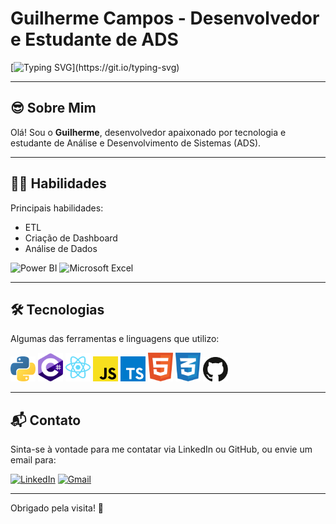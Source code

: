 # Guilherme Campos - Desenvolvedor e Estudante de ADS

[![Typing SVG](https://readme-typing-svg.herokuapp.com/?color=00FF00&size=35&center=true&vCenter=true&width=1000&lines=😎Olá,+Seja+bem-vindo!)](https://git.io/typing-svg)

---

## 😎 Sobre Mim

Olá! Sou o **Guilherme**, desenvolvedor apaixonado por tecnologia e estudante de Análise e Desenvolvimento de Sistemas (ADS).

---

## 🧑‍💻 Habilidades

Principais habilidades:

-   ETL
-   Criação de Dashboard
-   Análise de Dados

<p>
  <img alt="Power BI" src="https://img.shields.io/badge/power_bi-F2C811?style=for-the-badge&logo=powerbi&logoColor=black" />
  <img alt="Microsoft Excel" src="https://img.shields.io/badge/Microsoft_Excel-217346?style=for-the-badge&logo=microsoft-excel&logoColor=white" />
</p>

---

## 🛠 Tecnologias

Algumas das ferramentas e linguagens que utilizo:

<p aling="left">
  <img alt="Python" src="./img/python-5.svg" width="40" />
  <img alt="C#" src="./img/c--4.svg" width="40" />
  <img alt="React" src="./img/react-2.svg" width="40" />
  <img alt="Javascript" src="./img/javascript-1.svg" width="40" />
  <img alt="Typescript" src="./img/typescript.svg" width="40" />
  <img alt="Html" src="./img/html-1.svg" width="40" />
  <img alt="Css" src="./img/css-3.svg" width="40" />
  <img alt="GitHub" src="./img/github-icon-1.svg" width="40" />
</p>

---

## 📬 Contato

Sinta-se à vontade para me contatar via LinkedIn ou GitHub, ou envie um email para:

[![LinkedIn](https://img.shields.io/badge/LinkedIn-0077B5?style=for-the-badge&logo=linkedin&logoColor=white)](https://www.linkedin.com/in/guilherme-campos-446bab2b8/)
[![Gmail](https://img.shields.io/badge/Gmail-333333?style=for-the-badge&logo=gmail&logoColor=red)](mailto:guilhermev272@gmail.com)

---

Obrigado pela visita! 🚀
